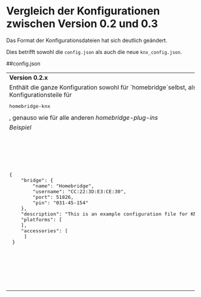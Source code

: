 # Vergleich der Konfigurationen zwischen Version 0.2 und 0.3

Das Format der Konfigurationsdateien hat sich deutlich geändert.

Dies betrifft sowohl die `config.json` als auch die neue `knx_config.json`.  


##config.json  

<table>
<tr> <td> <b>Version 0.2.x</b>  </td><td>  <b>Version 0.3.x</b> </td></tr>
<tr><td>
 Enthält die ganze Konfiguration sowohl für `homebridge`selbst, als auch alle Konfigurationsteile für <pre>homebridge-knx</pre>, genauso wie für alle anderen <i>homebridge-plug-ins</i>  
 </td><td>  Die Konfiguration von `homebridge-knx` ist nicht mehr Teil der config.json, sondern in einer eigenen Datei knx_config.json
 </td></tr>
<tr> <td> <i>Beispiel</i>  </td><td>  <i>Beispiel</i>  </td></tr>
<tr><td>
<pre>
{ 
	"bridge": { 
		"name": "Homebridge", 
		"username": "CC:22:3D:E3:CE:30", 
		"port": 51826, 
		"pin": "031-45-154"
	},
	"description": "This is an example configuration file for KNX platform shim",
	"platforms": [
	],
	"accessories": [
	 ]
 }
 </pre>
 </td><td> 
 <pre>
  { 
	"bridge": { 
		"name": "Homebridge", 
		"username": "CC:22:3D:E3:CE:30", 
		"port": 51826, 
		"pin": "031-45-154"
	},
	"description": "This is an example configuration file for KNX platform shim",
	"platforms": [ 
		{
			"name":"KNX",
			"platform":"KNX",
			"accessories": [
				HIER SIND DIE GERÄTE DEFINIERT, SIEHE UNTEN
			
			]
		}
	],
	"accessories": [
	 ]
 } 
 </pre>
 </td></tr>
</table>  


